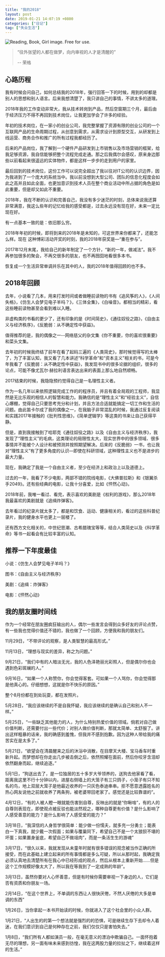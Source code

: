 ```yaml
---
title: "我的2018"
layout: post
date: 2019-01-21 14:07:19 +0800
categories: ["日记"]
tag: ["失业生活"]
---
```


![Reading, Book, Girl image. Free for use.](https://cdn.pixabay.com/photo/2015/09/05/21/51/reading-925589_1280.jpg)

>“往外张望的人都在做梦，向内审视的人才是清醒的”
>
>-- 荣格

## 心路历程

我有时候会问自己，如何总结我的2018年，强行回答一下的时候，用到的却都是别人的思想和别人语言。后来我想清楚了，我只讲自己的事情，不讲太多的道理。

2018年我的工作变动非常大，我从技术转岗到产品，然后空窗期三个月，最后由于经济压力不得不再回到技术岗位，让我更加学会了许多的经验。

年初的技术岗位，在一家小的创业公司，我完整掌握了资源有限的创业公司的一个互联网产品的生命周期过程，从创意到需求，从需求设计到原型交互，从研发到上线运营、商务合作和推广的所有过程我都经历了。

后来的产品岗位，我了解到一个硬件产品研发到上市销售以及市场营销的框架，给我足够资源，我自信能够把整个流程完成走通。那之后我偶尔会感叹，原来身边那些以前看起来很遥远的实体物件，都是这样一步步的走到用户的家里。

最后回到的技术岗位，这份工作可以说完全超出了我以往对IT公司的认识边界，因为我进到了一个庞大的系统当中。我以前没想到大型公司、团队的信息化程度会如此之高并且如此全面，也更加意识到技术人员在整个商业活动中所占据的角色是如此重要，但是却又如此不重要。

2018年，我在不断的认识和完善自己，我没有多少迷茫的时刻，总体来说我还算非常满意，我这么些年的记忆给我的感受都是，过去永远没有现在好，未来一定比现在好。

有一点基本一致的是：依旧那么穷。

2018年年初的时候，即将到来的2018年是未知的，可这世界来你都来了，还能怎么样。现在 这种博彩活动开奖的时刻，我的2018年获奖是—“重在参与”。

2017年12月末尾，我给自己的新年制定了一个方针，“新的一年，做减法”。我不再参加很多的聚会，不再交很多的朋友，也不再囫囵地看很多本书。

恢复成一个生活异常单调并乐在其中的人，我的2018年值得回顾的也不多。

## 2018年回顾

去年，小说看了几本，用来打发时间或者做睡前读物的书有《追风筝的人》，《人间失格》，《仿生人会梦见电子羊吗？》，《三体全集》，《白噪音》。都相当的精彩，看这些睡前读物甚至会看到难以入睡。

非虚构类的书看的更少了，还有印象的是《时间简史》，《通往奴役之路》，《自由主义与经济秩序》，《反脆弱：从不确定性中获益》。

值得推荐的是，我的偶像之一--网络慈父的杂文集《你不重要，你的喜欢很重要》和菜头文集。

去年初的时候我终结了前年在看了起码三遍的《人类简史》，那时候觉得写的太棒了，为了丰富认知，我又看了几本讲述“科学革命”和“资本主义”相关的书，可是今年我看了《反脆弱：从不确定性中获益》，我发现书中的很多论据的组织，很多的论点，可能不像尤瓦尔·赫拉利语言表达出来的表面上那么地自然顺畅。

2017结束的时候，我隐隐预约觉得自己是一名理性主义者。

作为一名几年以来依照逻辑完成工作的的程序员，并且有着全局观的工程师，我显然是无比乐观的相信人的智慧和能力。我确信的是“理性主义”和“经验主义”，自信心爆棚，觉得自己只要思考充分和计划，并且方法合适就能搞定一切工作和生活的问题。由此笛卡尔成了我的偶像之一，在我脑子非常混乱的时候，我通过反复阅读和实践2017年接触的《批判性思维》，《简单逻辑学》等这类的书来让自己获得平静。

但是，直到我接触到了哈耶克《通往奴役之路》以及《自由主义与经济秩序》，我发现了“理性主义”的毛病，这类理论的局限性太大，现实世界中的很多领域、很多事情并不能被个人设计和被预测并按照期望解决。后来的《反脆弱》一书，也让我对“理性主义”有了更多角度的认识—即使在科研领域，这种理性主义也不是进步的最大力量。

现在，我确定了我是一个自由主义者，至少在经济上和政治上以及道德上。

过去的一年，我看了不少电影，两部不错的院线电影，《大佛普拉斯》和《银翼杀手2049》。还有些经典的电影，让我十分喜爱，比如《怦然心动》。

2018年前，我唯一看过、看完，表示喜欢的美剧是《权利的游戏》，那么2018年我最喜欢的美剧就是《追缉炸弹客》。

去年看过的纪录片就太多了，都是和饮食、运动、健康相关的，看过的这些科普纪录片，我的健身水平也更上一层楼了。

还有西方文化相关的，中世纪思潮、古希腊瑰宝等等，结合人类简史以及《科学革命》等书一起看会有比较丰富的认知。

## 推荐一下年度最佳

小说：《仿生人会梦见电子羊吗？》

图书：《自由主义与经济秩序》

美剧：《追缉：炸弹客》

电影：《怦然心动》

## 我的朋友圈时间线

作为一个经常在朋友圈疯狂输出的人，偶尔一些发言会得到众多好友的评论点赞，有一些我也觉得价值还不错的，我也做了一个回顾，方便我和我的朋友们。

11月29日，“不带评论的观察，是人类智慧的最高形式。”

11月13日，“理想与现实的差异，称之为问题。”

9月21日，“我们中有的人暗淡无光，我的人色泽艳丽光彩照人，但是偶尔你也会遇到色彩斑斓的人。”

9月16日，“如果一个人称赞你，你会觉得客套。可如果一个人骂你，你会觉得那是他真心的。仔细想想，这就是你不快乐的原因。”

整个8月份都在到处玩耍，都在发照片。

5月28日，“我应该继续的不是自我怀疑，我应该继续的是确认自己和别人不一样。”

5月25日，“一些缺乏其他能力的人，为什么特别热爱价值的领域。倘若对自己做价值判断，还需要付出一些代价；对别人做价值判断，那就太简单、太舒服了。讲出这样粗暴的话来，我的确感到羞愧，但我并不感到抱歉。因为这种人带给我的痛苦实在是太多了。”

5月21日，“欲望会在清晨醒来之后的沐浴中消散，在目摩天大楼、宝马香车时重新升起。而梦想却在你走出几步被击倒之后，依然照耀在面前，然后你咬牙含泪却依然翻身而起，继续追逐。”

5月1日，“狗送出去了，是一位独居的五十多岁大爷领养的，送狗去他家看了看，距离我这里不行十分钟以内，进屋右侧墙上的大笼子有三只鸽子，小笼子有只不知名的鸟，地上双层大笼子是他最近收养的一只灰色泰迪串串。拒不愿意透露姓名的热心网友说他之前就收养了两条狗，被老婆带回老家了。感觉还是比较靠谱的”。

4月12日，“有的人被人瞪一眼就能伤害到自尊，反映出的就是“你瞅啥”，有的人的自尊则表现在，即使观点被反驳也能淡然视之，哪种自尊更有价值？是什么影响了人感受善意的能力？是什么影响了人感受爱的能力？”

3月18日，“我深信的人身哲学很简单：能少做一份懦夫，就多充一分勇士；能表白一下真我，就少戴一次假面；如果与覆巢同下，希望自己不是一个太狼狈不堪的坏蛋；如果置身釜底，希望自己不做俎肉”，而是一条活生生的游魂”

3月17日，“很久以来，我就发现从未童年时就有很多错误的观念被当作正确的所接受，而在此基础上建立起来的所有事情都是多么可疑，所以从那时起，我确定我必须认真地去清楚所有在我心中已经形成的观点，然后从根本上重新开始......但是这个工作规模好像太大了，所以我在等我到了一定成熟的年龄”。

3月13日，虽然你要对人心怀善意，但是有时候你需要审视一下身边的人，它们是否有资质和你朋友一场。

2月14日，“在这个世界上，不单调的东西让人很快厌倦，不然人厌倦的大多是单调的东西”

1月26日，当你拿起一本书开始读的时候，你就进入了这个社会里的小众人群。

1月21日，“人出生的的第一个想法就是强烈的的恐惧，可是继续生存下去却令人着迷，在我们意识到自己是何种存在之前，我们仅仅只是害怕失去。”

1月8日，“我们所有人都如演员一般，在毫无意义的漂泊中欺骗自己。一面怀抱着无尽的理想，另一面有味未来感到彷惶，我在这两股力量的拉扯之下，继续着这样的生活。”
